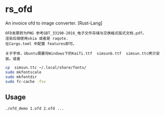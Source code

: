 # rs_ofd
An invoice ofd to image converter. [Rust-Lang]

```  
OFD发票转为PNG 参考GBT_33190-2016_电子文件存储与交换格式版式文档.pdf。
渲染后端使用skia 或者是 raqote.  
在Cargo.toml 中配置 features即可。

关于字体，Ubuntu需要将Windows下的KaiTi.ttf  simsunb.ttf  simsun.ttc拷贝安装。或者
```
```bash
cp  simsun.ttc ~/.local/share/fonts/
sudo mkfontscale
sudo mkfontdir
sudo fc-cache -fsv
```

## Usage

```bash
./ofd_demo 1.ofd 2.ofd ...
```

